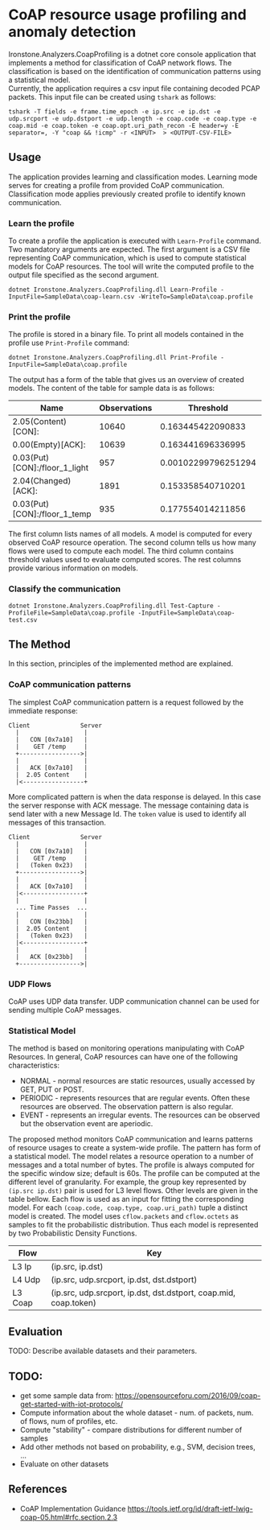 ﻿# CoAP resource usage profiling and anomaly detection
Ironstone.Analyzers.CoapProfiling is a dotnet core console application that implements a method for classification of CoAP network flows. 
The classification is based on the identification of communication patterns using a statistical model.  
Currently, the application requires a csv input file containing decoded PCAP packets. This input file can be created using `tshark` as follows:

```
tshark -T fields -e frame.time_epoch -e ip.src -e ip.dst -e udp.srcport -e udp.dstport -e udp.length -e coap.code -e coap.type -e coap.mid -e coap.token -e coap.opt.uri_path_recon -E header=y -E separator=, -Y "coap && !icmp" -r <INPUT>  > <OUTPUT-CSV-FILE>
```

## Usage

The application provides learning and classification modes. Learning  mode serves for creating a profile from 
provided CoAP communication. Classification mode applies previously created profile to identify known communication.

### Learn the profile

To create a profile the application is executed with `Learn-Profile` command. Two mandatory arguments are expected.
The first argument is a CSV file representing CoAP communication, which is used to compute statistical models for CoAP resources. 
The tool will write the computed profile to the output file specified as the second argument.  

```
dotnet Ironstone.Analyzers.CoapProfiling.dll Learn-Profile -InputFile=SampleData\coap-learn.csv -WriteTo=SampleData\coap.profile
```

### Print the profile
The profile is stored in a binary file. To print all models contained in the profile use `Print-Profile` command:

```
dotnet Ironstone.Analyzers.CoapProfiling.dll Print-Profile -InputFile=SampleData\coap.profile
```

The output has a form of the table that gives us an overview of created models. The content of the table for sample data is as follows:

| Name                          | Observations | Threshold           | Distributions(Packets,Octets) | Mean(Packets,Octets)              | Variance(Packets,Octets)                |
|-------------------------------|--------------|---------------------|-------------------------------|-----------------------------------|-----------------------------------------|
| 2.05(Content)[CON]:           | 10640        | 0.163445422090833   | Fn(x; S),Fn(x; S)             | 1.0015037593985,12.018045112782   | 0.00150163923767492,0.21623605022515    |
| 0.00(Empty)[ACK]:             | 10639        | 0.163441696336995   | Fn(x; S),Fn(x; S)             | 1.00150390074255,12.0180468089106 | 0.00150178018312797,0.216256346370518   |
| 0.03(Put)[CON]:/floor_1_light | 957          | 0.00102299796251294 | Fn(x; S),Fn(x; S)             | 1,37.4994775339603                | 0,0.250261233019855                     |
| 2.04(Changed)[ACK]:           | 1891         | 0.153358540710201   | Fn(x; S),Fn(x; S)             | 1.00052882072977,12.0063458487573 | 0.000528820729772643,0.0761501850872505 |
| 0.03(Put)[CON]:/floor_1_temp  | 935          | 0.177554014211856   | Fn(x; S),Fn(x; S)             | 1.00106951871658,29.0310160427807 | 0.00106951871657757,0.899465240641688   |

The first column lists names of all models. A model is computed for every observed CoAP resource operation. The second column tells us how many flows were used to compute each model. The third column contains threshold values used to evaluate computed scores. The rest columns provide various information on models.

### Classify the communication 

```
dotnet Ironstone.Analyzers.CoapProfiling.dll Test-Capture -ProfileFile=SampleData\coap.profile -InputFile=SampleData\coap-test.csv
```

## The Method

In this section, principles of the implemented method are explained.

### CoAP communication patterns

The simplest CoAP communication pattern is a request followed by the immediate response:

```
Client              Server
  |                  |
  |   CON [0x7a10]   |
  |    GET /temp     |
  +----------------->|
  |                  |
  |   ACK [0x7a10]   |
  |  2.05 Content    |
  |<-----------------+
```

More complicated pattern is when the data response is delayed. In this case the server response with ACK 
message. The message containing data is send later with a new Message Id. The `token` value is used to identify all 
messages of this transaction.

```
Client              Server
  |                  |
  |   CON [0x7a10]   |
  |    GET /temp     |
  |   (Token 0x23)   |
  +----------------->|
  |                  |
  |   ACK [0x7a10]   |
  |<-----------------+
  |                  |
  ... Time Passes  ...
  |                  |
  |   CON [0x23bb]   |
  |  2.05 Content    |
  |   (Token 0x23)   |
  |<-----------------+
  |                  |
  |   ACK [0x23bb]   |
  +----------------->|
```

### UDP Flows

CoAP uses UDP data transfer. UDP communication channel can be used for sending multiple CoAP messages. 



### Statistical Model

The method is based on monitoring operations manipulating with CoAP Resources. In general, CoAP resources can have one of the following characteristics:

* NORMAL - normal resources are static resources, usually accessed by GET, PUT or POST. 
* PERIODIC - represents resources that are regular events. Often these resources are observed. The observation pattern is also regular.                                                                              
* EVENT - represents an irregular events. The resources can be observed but the observation event are aperiodic.

The proposed method monitors CoAP communication and learns patterns of resource usages to create a system-wide profile. 
The pattern has form of a statistical model. The model relates a resource operation to a number of messages and a total number of bytes.
The profile is always computed for the specific window size; default is 60s. The profile can be computed at the different level of granularity.
For example, the group key represented by `(ip.src ip.dst)` pair is used for L3 level flows.
Other levels are given in the table bellow. 
Each flow is used as an input for fitting the corresponding model. For each  `(coap.code, coap.type, coap.uri_path)` tuple a distinct model is created. The model uses 
`cflow.packets` and `cflow.octets` as samples to fit the probabilistic distribution. Thus each model
is represented by two Probabilistic Density Functions. 


| Flow     |  Key |
| -------- | --------------------------------------------------------------- |
| L3 Ip    | (ip.src, ip.dst)                                                 |
| L4 Udp   | (ip.src, udp.srcport, ip.dst, dst.dstport)                       |
| L3 Coap  | (ip.src, udp.srcport, ip.dst, dst.dstport, coap.mid, coap.token) |


## Evaluation 
TODO: Describe available datasets and their parameters.


## TODO:
* get some sample data from: https://opensourceforu.com/2016/09/coap-get-started-with-iot-protocols/
* Compute information about the whole dataset - num. of packets, num. of flows, num of profiles, etc.
* Compute "stability" - compare distributions for different number of samples
* Add other methods not based on probability, e.g., SVM, decision trees, ...
* Evaluate on other datasets


## References
* CoAP Implementation Guidance https://tools.ietf.org/id/draft-ietf-lwig-coap-05.html#rfc.section.2.3
